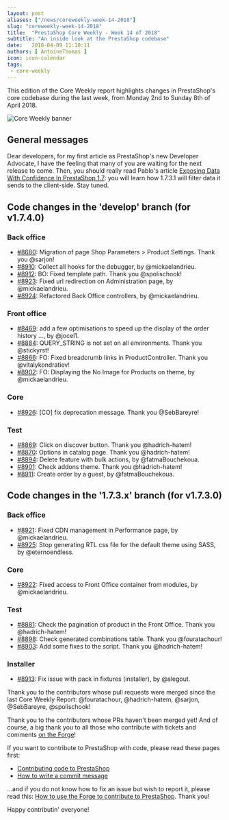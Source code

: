 ```yaml
---
layout: post
aliases: ["/news/coreweekly-week-14-2018"]
slug: "coreweekly-week-14-2018"
title:  "PrestaShop Core Weekly - Week 14 of 2018"
subtitle: "An inside look at the PrestaShop codebase"
date:   2018-04-09 11:10:11
authors: [ AntoineThomas ]
icon: icon-calendar
tags:
 - core-weekly
---
```


This edition of the Core Weekly report highlights changes in PrestaShop's core codebase during the last week, from Monday 2nd to Sunday 8th of April 2018.

![Core Weekly banner](/assets/images/2017/04/core_weekly_banner.jpg)


## General messages

Dear developers, for my first article as PrestaShop's new Developer Advocate, I have the feeling that many of you are waiting for the next release to come. Then, you should really read Pablo's article [Exposing Data With Confidence In PrestaShop 1.7]( http://build.prestashop.com/news/exposing-data-with-confidence/): you will learn how 1.7.3.1 will filter data it sends to the client-side. Stay tuned.


## Code changes in the 'develop' branch (for v1.7.4.0)

### Back office

* [#8680](https://github.com/PrestaShop/PrestaShop/pull/8680): Migration of page Shop Parameters > Product Settings. Thank you @sarjon!
* [#8910](https://github.com/PrestaShop/PrestaShop/pull/8910): Collect all hooks for the debugger, by @mickaelandrieu.
* [#8912](https://github.com/PrestaShop/PrestaShop/pull/8912): BO: Fixed template path. Thank you @spolischook!
* [#8923](https://github.com/PrestaShop/PrestaShop/pull/8923): Fixed url redirection on Administration page, by @mickaelandrieu.
* [#8924](https://github.com/PrestaShop/PrestaShop/pull/8924): Refactored Back Office controllers, by @mickaelandrieu.


### Front office

* [#8469](https://github.com/PrestaShop/PrestaShop/pull/8469): add a few optimisations to speed up the display of the order history …, by @jocel1.
* [#8884](https://github.com/PrestaShop/PrestaShop/pull/8884): QUERY_STRING is not set on all environments. Thank you @stickyrst!
* [#8866](https://github.com/PrestaShop/PrestaShop/pull/8866): FO: Fixed breadcrumb links in ProductController. Thank you @vitalykondratiev!
* [#8902](https://github.com/PrestaShop/PrestaShop/pull/8902): FO: Displaying the No Image for Products on theme, by @mickaelandrieu.


### Core

* [#8926](https://github.com/PrestaShop/PrestaShop/pull/8926): [CO] fix deprecation message. Thank you @SebBareyre!


### Test

* [#8869](https://github.com/PrestaShop/PrestaShop/pull/8869): Click on discover button. Thank you @hadrich-hatem!
* [#8870](https://github.com/PrestaShop/PrestaShop/pull/8870): Options in catalog page. Thank you @hadrich-hatem!
* [#8894](https://github.com/PrestaShop/PrestaShop/pull/8894): Delete feature with bulk actions, by @fatmaBouchekoua.
* [#8901](https://github.com/PrestaShop/PrestaShop/pull/8901): Check addons theme. Thank you @hadrich-hatem!
* [#8911](https://github.com/PrestaShop/PrestaShop/pull/8911): Create order by a guest, by @fatmaBouchekoua.


## Code changes in the '1.7.3.x' branch (for v1.7.3.0)

### Back office

* [#8921](https://github.com/PrestaShop/PrestaShop/pull/8921): Fixed CDN management in Performance page, by @mickaelandrieu.
* [#8925](https://github.com/PrestaShop/PrestaShop/pull/8925): Stop generating RTL css file for the default theme using SASS, by @eternoendless.


### Core

* [#8922](https://github.com/PrestaShop/PrestaShop/pull/8922): Fixed access to Front Office container from modules, by @mickaelandrieu.


### Test

* [#8881](https://github.com/PrestaShop/PrestaShop/pull/8881): Check the pagination of product in the Front Office. Thank you @hadrich-hatem!
* [#8898](https://github.com/PrestaShop/PrestaShop/pull/8898): Check generated combinations table. Thank you @fouratachour!
* [#8903](https://github.com/PrestaShop/PrestaShop/pull/8903): Add some fixes to the script. Thank you @hadrich-hatem!


### Installer

* [#8913](https://github.com/PrestaShop/PrestaShop/pull/8913): Fix issue with pack in fixtures (installer), by @alegout.


Thank you to the contributors whose pull requests were merged since the last Core Weekly Report: @fouratachour, @hadrich-hatem, @sarjon, @SebBareyre, @spolischook!

Thank you to the contributors whose PRs haven't been merged yet! And of course, a big thank you to all those who contribute with tickets and comments [on the Forge](http://forge.prestashop.com/)!

If you want to contribute to PrestaShop with code, please read these pages first:

 * [Contributing code to PrestaShop](http://doc.prestashop.com/display/PS16/Contributing+code+to+PrestaShop)
 * [How to write a commit message](http://doc.prestashop.com/display/PS16/How+to+write+a+commit+message)

...and if you do not know how to fix an issue but wish to report it, please read this: [How to use the Forge to contribute to PrestaShop](http://doc.prestashop.com/display/PS16/How+to+use+the+Forge+to+contribute+to+PrestaShop). Thank you!

Happy contributin' everyone!

